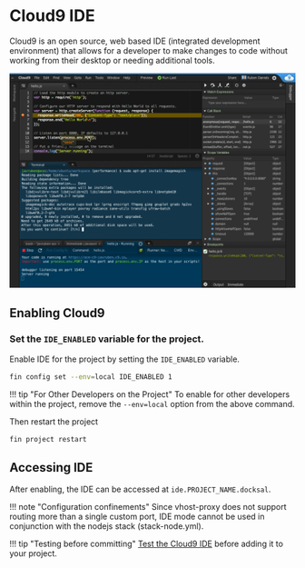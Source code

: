 # Cloud9 IDE

Cloud9 is an open source, web based IDE (integrated development environment) that allows for a developer to make changes
to code without working from their desktop or needing additional tools.

![Cloud9 IDE](../_img/cloud9-ide-screenshot.png)

## Enabling Cloud9

### Set the `IDE_ENABLED` variable for the project.

Enable IDE for the project by setting the `IDE_ENABLED` variable.

```bash
fin config set --env=local IDE_ENABLED 1
```

!!! tip "For Other Developers on the Project"
	To enable for other developers within the project, remove the `--env=local` option from the above command.

Then restart the project

```bash
fin project restart
```

## Accessing IDE

After enabling, the IDE can be accessed at `ide.PROJECT_NAME.docksal`.


!!! note "Configuration confinements"
	Since vhost-proxy does not support routing more than a single custom port, IDE mode cannot be used in conjunction
	with the nodejs stack (stack-node.yml).


!!! tip "Testing before committing"
	[Test the Cloud9 IDE](http://c9.github.io/core/) before adding it to your project.